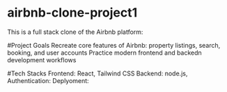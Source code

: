 # airbnb-clone-project1
This is a full stack clone of the Airbnb platform:

#Project Goals
Recreate core features of Airbnb: property listings, search, booking, and user accounts
Practice modern frontend and backedn development workflows

#Tech Stacks
Frontend: React, Tailwind CSS
Backend: node.js, 
Authentication:
Deplyoment:

